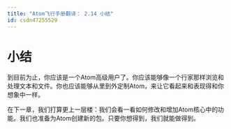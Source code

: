 ```yaml
---
title: "Atom飞行手册翻译： 2.14 小结"
id: csdn47255529
---
```


# 小结

到目前为止，你应该是一个Atom高级用户了。你应该能够像一个行家那样浏览和处理文本和文件。你也应该能够从里到外定制Atom，来让它看起来和表现得和你想象中一样。

在下一章，我们打算更上一层楼：我们会看一看如何修改和增加Atom核心中的功能。我们也准备为Atom创建新的包。只要你想得到，我们就能做得到。
